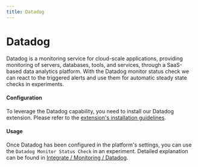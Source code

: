 ```yaml
---
title: Datadog
---
```


# Datadog

Datadog is a monitoring service for cloud-scale applications, providing monitoring of servers, databases, tools, and services, through a SaaS-based data analytics platform. With the Datadog monitor status check we can react to the triggered alerts and use them for automatic steady state checks in experiments.

#### Configuration

To leverage the Datadog capability, you need to install our Datadog extension. Please refer to the [extension's installation guidelines](https://github.com/steadybit/extension-datadog).

#### Usage

Once Datadog has been configured in the platform's settings, you can use the `Datadog Monitor Status Check` in an experiment. Detailed explanation can be found in [Integrate / Monitoring / Datadog](../../integrate-with-steadybit/monitoring/datadog.md).
